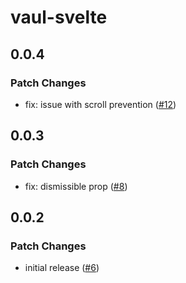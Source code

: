 # vaul-svelte

## 0.0.4

### Patch Changes

- fix: issue with scroll prevention ([#12](https://github.com/huntabyte/vaul-svelte/pull/12))

## 0.0.3

### Patch Changes

- fix: dismissible prop ([#8](https://github.com/huntabyte/vaul-svelte/pull/8))

## 0.0.2

### Patch Changes

- initial release ([#6](https://github.com/huntabyte/vaul-svelte/pull/6))
